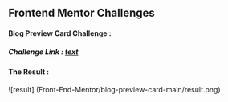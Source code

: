 ## Frontend Mentor Challenges

#### Blog Preview Card Challenge :

##### Challenge Link : [text](https://www.frontendmentor.io/challenges/blog-preview-card-ckPaj01IcS)

#### The Result :

![result] (Front-End-Mentor/blog-preview-card-main/result.png)
